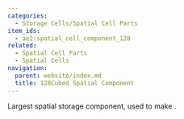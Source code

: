 ```yaml
---
categories:
  - Storage Cells/Spatial Cell Parts
item_ids:
  - ae2:spatial_cell_component_128
related:
  - Spatial Cell Parts
  - Spatial Cells
navigation:
  parent: website/index.md
  title: 128Cubed Spatial Component
---
```


Largest spatial storage component, used to make <ItemLink 
id="spatial_storage_cell_128"/>.

<RecipeFor id="spatial_cell_component_128" />
